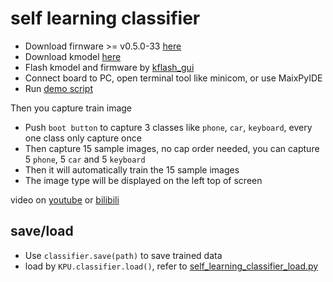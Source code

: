 


self learning classifier
=====


* Download firnware >= v0.5.0-33 [here](https://dl.sipeed.com/MAIX/MaixPy/release/master/maixpy_v0.5.0_33_gfcd6d8a)
* Download kmodel [here](https://www.maixhub.com/index.php/index/index/detail/id/225.html)
* Flash kmodel and firmware by [kflash_gui](https://github.com/sipeed/kflash_gui)
* Connect board to PC, open terminal tool like minicom, or use MaixPyIDE
* Run [demo script](../self_learning_classifier.py)

Then you capture train image

* Push `boot button` to capture 3 classes like `phone`, `car`, `keyboard`, every one class only capture once
* Then capture 15 sample images, no cap order needed, you can capture 5 `phone`, 5 `car` and 5 `keyboard`
* Then it will automatically train the 15 sample images
* The image type will be displayed on the left top of screen

video on [youtube](https://www.youtube.com/watch?v=aLW1YQrT-2A) or [bilibili](https://www.bilibili.com/video/BV1Ck4y1d7tx)

## save/load

* Use `classifier.save(path)` to save trained data
* load by `KPU.classifier.load()`, refer to [self_learning_classifier_load.py](../self_learning_classifier_load.py)

